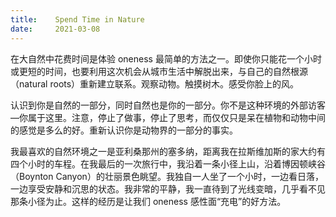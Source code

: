 ```yaml
---
title:    Spend Time in Nature
date:     2021-03-08
---
```


在大自然中花费时间是体验 oneness 最简单的方法之一。即使你只能花一个小时或更短的时间，也要利用这次机会从城市生活中解脱出来，与自己的自然根源（natural roots）重新建立联系。观察动物。触摸树木。感受你脸上的风。

认识到你是自然的一部分，同时自然也是你的一部分。你不是这种环境的外部访客—你属于这里。注意，停止了做事，停止了思考，而仅仅只是呆在植物和动物中间的感觉是多么的好。重新认识你是动物界的一部分的事实。

我最喜欢的自然环境之一是亚利桑那州的塞多纳，距离我在拉斯维加斯的家大约有四个小时的车程。在我最后的一次旅行中，我沿着一条小径上山，沿着博因顿峡谷（Boynton Canyon）的壮丽景色眺望。我独自一人坐了一个小时，一边看日落，一边享受安静和沉思的状态。我非常的平静，我一直待到了光线变暗，几乎看不见那条小径为止。这样的经历是让我们 oneness 感性面“充电”的好方法。

